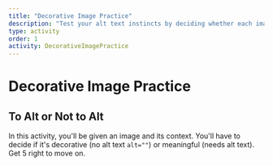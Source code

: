 ```yaml
---
title: "Decorative Image Practice"
description: "Test your alt text instincts by deciding whether each image is decorative or meaningful based on its context."
type: activity
order: 1
activity: DecorativeImagePractice
---
```


# Decorative Image Practice

<h2 class="subheading">To Alt or Not to Alt</h2>

In this activity, you'll be given an image and its context. You'll have to decide if it's decorative (no alt text `alt=""`) or meaningful (needs alt text). Get 5 right to move on.
